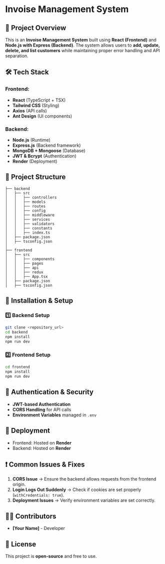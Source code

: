 # Invoise Management System

## 🚀 Project Overview
This is an **Invoise Management System** built using **React (Frontend)** and **Node.js with Express (Backend)**. The system allows users to **add, update, delete, and list customers** while maintaining proper error handling and API separation.

## 🛠️ Tech Stack
### Frontend:
- **React** (TypeScript + TSX)
- **Tailwind CSS** (Styling)
- **Axios** (API calls)
- **Ant Design** (UI components)

### Backend:
- **Node.js** (Runtime)
- **Express.js** (Backend framework)
- **MongoDB + Mongoose** (Database)
- **JWT & Bcrypt** (Authentication)
- **Render** (Deployment)

## 📁 Project Structure
```
├── backend
│   ├── src
│   │   ├── controllers
│   │   ├── models
│   │   ├── routes
│   │   ├── config
│   │   ├── middleware
│   │   ├── services
│   │   ├── validators
│   │   ├── constants
│   │   ├── index.ts
│   ├── package.json
│   ├── tsconfig.json
│
├── frontend
│   ├── src
│   │   ├── components
│   │   ├── pages
│   │   ├── api
│   │   ├── redux
│   │   ├── App.tsx
│   ├── package.json
│   ├── tsconfig.json
```

## 🔧 Installation & Setup
### 1️⃣ Backend Setup
```sh
git clone <repository_url>
cd backend
npm install
npm run dev
```

### 2️⃣ Frontend Setup
```sh
cd frontend
npm install
npm run dev
```

## 🔑 Authentication & Security
- **JWT-based Authentication**
- **CORS Handling** for API calls
- **Environment Variables** managed in `.env`


## 🚀 Deployment
- Frontend: Hosted on **Render**
- Backend: Hosted on **Render**

## ❗ Common Issues & Fixes
1. **CORS Issue** → Ensure the backend allows requests from the frontend origin.
2. **Login Logs Out Suddenly** → Check if cookies are set properly (`withCredentials: true`).
3. **Deployment Issues** → Verify environment variables are set correctly.

## 👨‍💻 Contributors
- **[Your Name]** - Developer

## 📜 License
This project is **open-source** and free to use.

